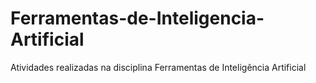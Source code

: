# Ferramentas-de-Inteligencia-Artificial
Atividades realizadas na disciplina Ferramentas de Inteligência Artificial

